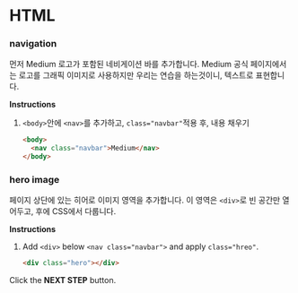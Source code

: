 # HTML

### navigation

먼저 Medium 로고가 포함된 네비게이션 바를 추가합니다. Medium 공식 페이지에서는 로고를 그래픽 이미지로 사용하지만 우리는 연습을 하는것이니, 텍스트로 표현합니다. 

**Instructions**

1. `<body>`안에 `<nav>`를 추가하고, `class="navbar"`적용 후, 내용 채우기

   ```html
   <body>
     <nav class="navbar">Medium</nav>
   </body>
   ```



### hero image

페이지 상단에 있는 히어로 이미지 영역을 추가합니다. 이 영역은 `<div>`로 빈 공간만 열어두고, 후에 CSS에서 다룹니다.

**Instructions**

1. Add `<div>` below `<nav class="navbar">` and apply `class="hreo"`.

   ```html
   <div class="hero"></div>
   ```



Click the **NEXT STEP** button.